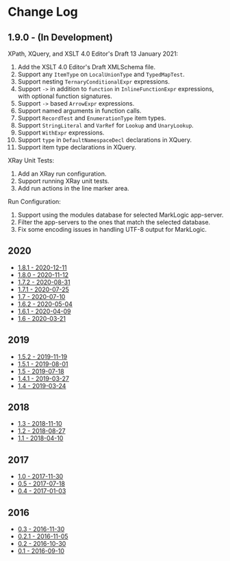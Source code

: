 # Change Log

## 1.9.0 - (In Development)

XPath, XQuery, and XSLT 4.0 Editor's Draft 13 January 2021:

1. Add the XSLT 4.0 Editor's Draft XMLSchema file.
1. Support any `ItemType` on `LocalUnionType` and `TypedMapTest`.
1. Support nesting `TernaryConditionalExpr` expressions.
1. Support `->` in addition to `function` in `InlineFunctionExpr` expressions,
   with optional function signatures.
1. Support `->` based `ArrowExpr` expressions.
1. Support named arguments in function calls.
1. Support `RecordTest` and `EnumerationType` item types.
1. Support `StringLiteral` and `VarRef` for `Lookup` and `UnaryLookup`.
1. Support `WithExpr` expressions.
1. Support `type` in `DefaultNamespaceDecl` declarations in XQuery.
1. Support item type declarations in XQuery.

XRay Unit Tests:

1. Add an XRay run configuration.
1. Support running XRay unit tests.
1. Add run actions in the line marker area.

Run Configuration:

1. Support using the modules database for selected MarkLogic app-server.
1. Filter the app-servers to the ones that match the selected database.
1. Fix some encoding issues in handling UTF-8 output for MarkLogic.

## 2020

*  [1.8.1 - 2020-12-11](docs/_posts/2020-12-11-release-1.8.1.md)
*  [1.8.0 - 2020-11-12](docs/_posts/2020-11-12-release-1.8.0.md)
*  [1.7.2 - 2020-08-31](docs/_posts/2020-08-31-release-1.7.2.md)
*  [1.7.1 - 2020-07-25](docs/_posts/2020-07-25-release-1.7.1.md)
*  [1.7 - 2020-07-10](docs/_posts/2020-07-10-release-1.7.md)
*  [1.6.2 - 2020-05-04](docs/_posts/2020-05-04-release-1.6.2.md)
*  [1.6.1 - 2020-04-09](docs/_posts/2020-04-09-release-1.6.1.md)
*  [1.6 - 2020-03-21](docs/_posts/2020-03-21-release-1.6.md)

## 2019

*  [1.5.2 - 2019-11-19](docs/_posts/2019-11-19-release-1.5.2.md)
*  [1.5.1 - 2019-08-01](docs/_posts/2019-08-01-release-1.5.1.md)
*  [1.5 - 2019-07-18](docs/_posts/2019-07-18-release-1.5.md)
*  [1.4.1 - 2019-03-27](docs/_posts/2019-03-27-release-1.4.1.md)
*  [1.4 - 2019-03-24](docs/_posts/2019-03-24-release-1.4.md)

## 2018

*  [1.3 - 2018-11-10](docs/_posts/2018-11-10-release-1.3.md)
*  [1.2 - 2018-08-27](docs/_posts/2018-08-27-release-1.2.md)
*  [1.1 - 2018-04-10](docs/_posts/2018-04-10-release-1.1.md)

## 2017

*  [1.0 - 2017-11-30](docs/_posts/2017-11-30-release-1.0.md)
*  [0.5 - 2017-07-18](docs/_posts/2017-07-18-release-0.5.md)
*  [0.4 - 2017-01-03](docs/_posts/2017-01-03-release-0.4.md)

## 2016

*  [0.3 - 2016-11-30](docs/_posts/2016-11-30-release-0.3.md)
*  [0.2.1 - 2016-11-05](docs/_posts/2016-11-05-release-0.2.1.md)
*  [0.2 - 2016-10-30](docs/_posts/2016-10-30-release-0.2.md)
*  [0.1 - 2016-09-10](docs/_posts/2016-09-10-release-0.1.md)

